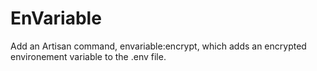 # EnVariable
Add an Artisan command, envariable:encrypt, which adds an encrypted environement variable to the .env file.
